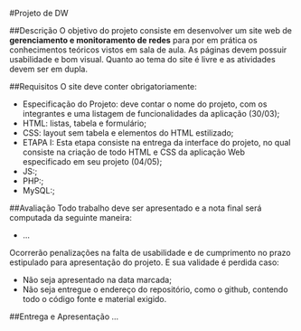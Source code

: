 #Projeto de DW

##Descrição
O objetivo do projeto consiste em desenvolver um site web de **gerenciamento e monitoramento de redes** para por em prática os conhecimentos teóricos vistos em sala de aula. As páginas devem possuir usabilidade e bom visual. Quanto ao tema do site é livre e as atividades devem ser em dupla.

##Requisitos
O site deve conter obrigatoriamente:
	
* Especificação do Projeto: deve contar o nome do projeto, com os integrantes e uma listagem de funcionalidades da aplicação (30/03);
* HTML: listas, tabela e formulário; 
* CSS: layout sem tabela e elementos do HTML estilizado;
* ETAPA I: Esta etapa consiste na entrega da interface do projeto, no qual consiste na criação de todo HTML e CSS da aplicação Web especificado em seu projeto (04/05);
* JS:;
* PHP:;
* MySQL:;

##Avaliação
Todo trabalho deve ser apresentado e a nota final será computada da seguinte maneira:

* ...

Ocorrerão penalizações na falta de usabilidade e de cumprimento no prazo estipulado para apresentação do projeto. E sua validade é perdida caso:

* Não seja apresentado na data marcada;
* Não seja entregue o endereço do repositório, como o github, contendo todo o código fonte e material exigido.

##Entrega e Apresentação
...
